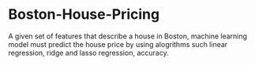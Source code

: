 # Boston-House-Pricing
A given set of features that describe a house in Boston, machine learning model must predict the house price by using alogrithms such linear regression, ridge and lasso regression, accuracy.
